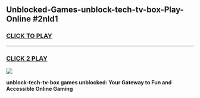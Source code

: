
## Unblocked-Games-unblock-tech-tv-box-Play-Online #2nld1
<h3>
<a href="https://news.freeplayer.one?title=unblock-tech-tv-box&ref=3">CLICK TO PLAY</a></h3>
<hr>

<h3>
<a href="https://news.freeplayer.one?title=unblock-tech-tv-box&ref=3">CLICK 2 PLAY</a>
  
</h3>

<a href="https://news.freeplayer.one?title=unblock-tech-tv-box&ref=3"><img src="https://clearcache.store/games.png"></a>


**unblock-tech-tv-box games unblocked: Your Gateway to Fun and Accessible Online Gaming**
